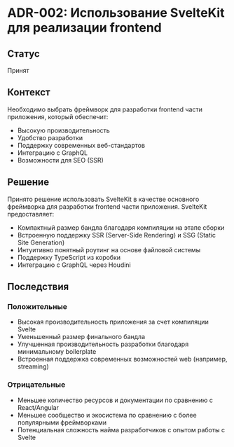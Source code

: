 # ADR-002: Использование SvelteKit для реализации frontend

## Статус
Принят

## Контекст
Необходимо выбрать фреймворк для разработки frontend части приложения, который обеспечит:
- Высокую производительность
- Удобство разработки
- Поддержку современных веб-стандартов
- Интеграцию с GraphQL
- Возможности для SEO (SSR)

## Решение
Принято решение использовать SvelteKit в качестве основного фреймворка для разработки frontend части приложения. SvelteKit предоставляет:

- Компактный размер бандла благодаря компиляции на этапе сборки
- Встроенную поддержку SSR (Server-Side Rendering) и SSG (Static Site Generation)
- Интуитивно понятный роутинг на основе файловой системы
- Поддержку TypeScript из коробки
- Интеграцию с GraphQL через Houdini

## Последствия
### Положительные
- Высокая производительность приложения за счет компиляции Svelte
- Уменьшенный размер финального бандла
- Улучшенная производительность разработки благодаря минимальному boilerplate
- Встроенная поддержка современных возможностей web (например, streaming)

### Отрицательные
- Меньшее количество ресурсов и документации по сравнению с React/Angular
- Меньшее сообщество и экосистема по сравнению с более популярными фреймворками
- Потенциальная сложность найма разработчиков с опытом работы с Svelte
